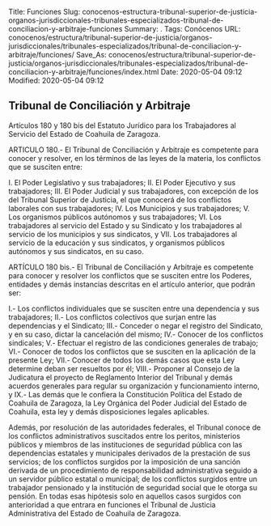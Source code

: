 Title: Funciones
Slug: conocenos-estructura-tribunal-superior-de-justicia-organos-jurisdiccionales-tribunales-especializados-tribunal-de-conciliacion-y-arbitraje-funciones
Summary: .
Tags: Conócenos
URL: conocenos/estructura/tribunal-superior-de-justicia/organos-jurisdiccionales/tribunales-especializados/tribunal-de-conciliacion-y-arbitraje/funciones/
Save_As: conocenos/estructura/tribunal-superior-de-justicia/organos-jurisdiccionales/tribunales-especializados/tribunal-de-conciliacion-y-arbitraje/funciones/index.html
Date: 2020-05-04 09:12
Modified: 2020-05-04 09:12


## Tribunal de Conciliación y Arbitraje

Artículos 180 y 180 bis del Estatuto Jurídico para los Trabajadores al Servicio del Estado de Coahuila de Zaragoza.

ARTICULO 180.- El Tribunal de Conciliación y Arbitraje es competente para conocer y resolver, en los términos de las leyes de la materia, los conflictos que se susciten entre:

I.	El Poder Legislativo y sus trabajadores;
II.	El Poder Ejecutivo y sus trabajadores;
III.	El Poder Judicial y sus trabajadores, con excepción de los del Tribunal Superior de Justicia, el que conocerá de los conflictos laborales con sus trabajadores;
IV.	Los Municipios y sus trabajadores;
V.	Los organismos públicos autónomos y sus trabajadores;
VI.	Los trabajadores al servicio del Estado y su Sindicato y los trabajadores al servicio de los municipios y sus sindicatos, y
VII.	Los trabajadores al servicio de la educación y sus sindicatos, y organismos públicos autónomos y sus sindicatos, en su caso.

ARTÍCULO 180 bis.- El Tribunal de Conciliación y Arbitraje es competente para conocer y resolver los conflictos que se susciten entre los Poderes, entidades y demás instancias descritas en el artículo anterior, que podrán ser:

I.- 	Los conflictos individuales que se susciten entre una dependencia y sus trabajadores;
II.- 	Los conflictos colectivos que surjan entre las dependencias y el Sindicato;
III.- 	Conceder o negar el registro del Sindicato, y en su caso, dictar la cancelación del mismo;
IV.- 	Conocer de los conflictos sindicales;
V.- 	Efectuar el registro de las condiciones generales de trabajo;
VI.- 	Conocer de todos los conflictos que se susciten en la aplicación de la presente Ley;
VII.-	Conocer de todos los demás casos que esta Ley determine deban ser resueltos por él;
VIII.- Proponer al Consejo de la Judicatura el proyecto de Reglamento Interior del Tribunal y demás acuerdos generales para regular su organización y funcionamiento interno, y
IX.-	Las demás que le confiera la Constitución Política del Estado de Coahuila de Zaragoza, la Ley Orgánica del Poder Judicial del Estado de Coahuila, esta ley y demás disposiciones legales aplicables.

Además, por resolución de las autoridades federales, el Tribunal conoce de los conflictos administrativos suscitados entre los peritos, ministerios públicos y miembros de las instituciones de seguridad pública con las dependencias estatales y municipales derivados de la prestación de sus servicios; de los conflictos surgidos por la imposición de una sanción derivada de un procedimiento de responsabilidad administrativa seguido a un servidor público estatal o municipal; de los conflictos surgidos entre un trabajador pensionado y la institución de seguridad social que le otorga su pensión. En todas esas hipótesis solo en aquellos casos surgidos con anterioridad a que entrara en funciones el Tribunal de Justicia Administrativa del Estado de Coahuila de Zaragoza.


